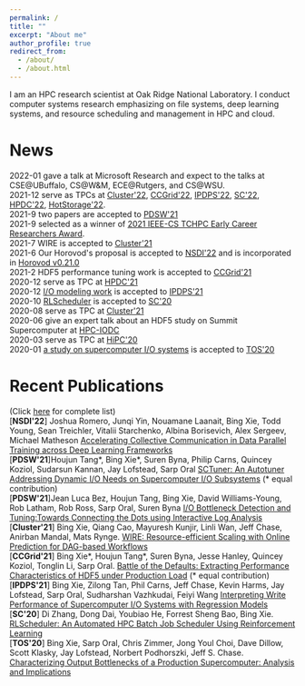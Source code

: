 ```yaml
---
permalink: /
title: ""
excerpt: "About me"
author_profile: true
redirect_from: 
  - /about/
  - /about.html
---
```


I am an HPC research scientist at Oak Ridge National Laboratory. I conduct computer systems research emphasizing on file systems, deep learning systems, and resource scheduling and management in HPC and cloud. 

News
======
2022-01 gave a talk at Microsoft Research and expect to the talks at CSE@UBuffalo, CS@W&M, ECE@Rutgers, and CS@WSU. 
<br>2021-12 serve as TPCs at [Cluster'22](https://clustercomp.org/2022/), [CCGrid'22](https://fcrlab.unime.it/ccgrid22/), [IPDPS'22](https://www.ipdps.org/), [SC'22](https://sc22.supercomputing.org/), [HPDC'22](http://www.hpdc.org/2022/), [HotStorage'22](https://www.hotstorage.org/2022/).  
2021-9 two papers are accepted to [PDSW'21](http://www.pdsw.org/index.shtml)
<br>2021-9 selected as a winner of [2021 IEEE-CS TCHPC Early Career Researchers Award](https://tc.computer.org/tchpc/2021/09/23/2021-ieee-cs-tchpc-award-winners/).
<br>2021-7 WIRE is accepted to [Cluster'21](https://clustercomp.org/2021/program/)
<br>2021-6 Our Horovod's proposal is accepted to [NSDI'22](https://www.usenix.org/conference/nsdi22) and is incorporated in [Horovod v0.21.0](https://github.com/horovod/horovod/tree/v0.21.0)
<br>2021-2 HDF5 performance tuning work is accepted to [CCGrid'21](http://cloudbus.org/ccgrid2021/)
<br>2020-12 serve as TPC at [HPDC'21](http://www.hpdc.org/2021/)
<br>2020-12 [I/O modeling work](https://xiexbing.github.io/publication/2021-05-modeling-ipdps21) is accepted to [IPDPS'21](https://www.ipdps.org/)
<br>2020-10 [RLScheduler](https://xiexbing.github.io/publication/2020-11-rlscheduler-sc20) is accepted to [SC'20](https://sc20.supercomputing.org/)
<br>2020-08 serve as TPC at [Cluster'21](https://clustercomp.org/2021/program/)
<br>2020-06 give an expert talk about an HDF5 study on Summit Supercomputer at [HPC-IODC](https://hps.vi4io.org/events/2020/iodc) 
<br>2020-03 serve as TPC at [HiPC'20](https://hipc.org/)
<br>2020-01 [a study on supercomputer I/O systems](https://xiexbing.github.io/publication/2020-01-tos) is accepted to [TOS'20](https://dl.acm.org/journal/tos)

Recent Publications
======
(Click [here](https://xiexbing.github.io/publications/) for complete list)
<br>[<b>NSDI'22</b>] Joshua Romero, Junqi Yin, Nouamane Laanait, Bing Xie, Todd Young, Sean Treichler, Vitalii Starchenko, Albina Borisevich, Alex Sergeev, Michael Matheson [Accelerating Collective Communication in Data Parallel Training across Deep Learning Frameworks](https://xiexbing.github.io/publication/2022-04-acodl-nsdi22)
<br>[<b>PDSW'21</b>]Houjun Tang\*, Bing Xie\*, Suren Byna, Philip Carns, Quincey Koziol, Sudarsun Kannan, Jay Lofstead, Sarp Oral [SCTuner: An Autotuner Addressing Dynamic I/O Needs on Supercomputer I/O Subsystems](https://xiexbing.github.io/publication/2021-11-sctuner-pdsw21) (\* equal contribution)
<br>[<b>PDSW'21</b>]Jean Luca Bez, Houjun Tang, Bing Xie, David Williams-Young, Rob Latham, Rob Ross, Sarp Oral, Suren Byna [I/O Bottleneck Detection and Tuning:Towards Connecting the Dots using Interactive Log Analysis](https://xiexbing.github.io/publication/2021-11-bottleneck-pdsw21)
<br>[<b>Cluster'21</b>] Bing Xie, Qiang Cao, Mayuresh Kunjir, Linli Wan, Jeff Chase, Anirban Mandal, Mats Rynge. [WIRE: Resource-efficient Scaling with Online Prediction for DAG-based Workflows](https://xiexbing.github.io/publication/2021-09-wire-cluster21)
<br>[<b>CCGrid'21</b>] Bing Xie\*, Houjun Tang\*, Suren Byna, Jesse Hanley, Quincey Koziol, Tonglin Li, Sarp Oral. [Battle of the Defaults: Extracting Performance Characteristics of HDF5 under Production Load](https://xiexbing.github.io/publication/2021-05-hdf5-ccgrid21) (\* equal contribution)
<br>[<b>IPDPS'21</b>] Bing Xie, Zilong Tan, Phil Carns, Jeff Chase, Kevin Harms, Jay Lofstead, Sarp Oral, Sudharshan Vazhkudai, Feiyi Wang [Interpreting Write Performance of Supercomputer I/O Systems with Regression Models](https://xiexbing.github.io/publication/2021-05-modeling-ipdps21)
<br>[<b>SC'20</b>] Di Zhang, Dong Dai, Youbiao He, Forrest Sheng Bao, Bing Xie. [RLScheduler: An Automated HPC Batch Job Scheduler Using Reinforcement Learning](https://xiexbing.github.io/publication/2020-11-rlscheduler-sc20)
<br>[<b>TOS'20</b>] Bing Xie, Sarp Oral, Chris Zimmer, Jong Youl Choi, Dave Dillow, Scott Klasky, Jay Lofstead, Norbert Podhorszki, Jeff S. Chase. [Characterizing Output Bottlenecks of a Production Supercomputer: Analysis and Implications](https://xiexbing.github.io/publication/2020-01-tos)
